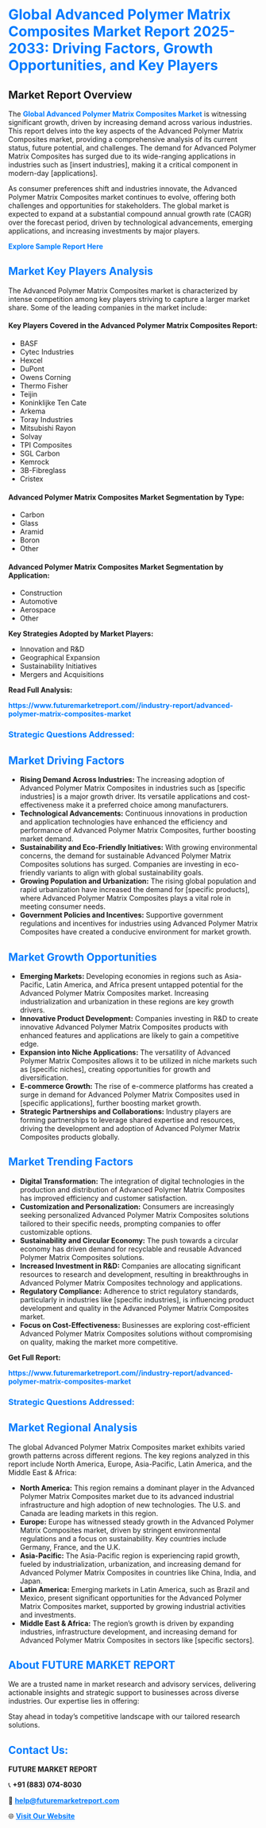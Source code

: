<h1 style="color: #007BFF;">Global Advanced Polymer Matrix Composites Market Report 2025-2033: Driving Factors, Growth Opportunities, and Key Players</h1>

<section id="overview">
<h2>Market Report Overview</h2>
<p>The <a href="https://www.futuremarketreport.com//industry-report/advanced-polymer-matrix-composites-market" style="color: #007BFF; text-decoration: none;"><strong>Global Advanced Polymer Matrix Composites Market</strong></a> is witnessing significant growth, driven by increasing demand across various industries. This report delves into the key aspects of the Advanced Polymer Matrix Composites market, providing a comprehensive analysis of its current status, future potential, and challenges. The demand for Advanced Polymer Matrix Composites has surged due to its wide-ranging applications in industries such as [insert industries], making it a critical component in modern-day [applications].</p>
<p>As consumer preferences shift and industries innovate, the Advanced Polymer Matrix Composites market continues to evolve, offering both challenges and opportunities for stakeholders. The global market is expected to expand at a substantial compound annual growth rate (CAGR) over the forecast period, driven by technological advancements, emerging applications, and increasing investments by major players.</p>
</section>

<section id="overview">
<p><a href="https://www.futuremarketreport.com//request-sample/reportId=87394" style="color: #007BFF; text-decoration: none;"><strong>Explore Sample Report Here</strong></a></p>
</section>

<section id="key-players">
<h2 style="color: #007BFF;">Market Key Players Analysis</h2>
<p>The Advanced Polymer Matrix Composites market is characterized by intense competition among key players striving to capture a larger market share. Some of the leading companies in the market include:</p>
<h4>Key Players Covered in the Advanced Polymer Matrix Composites Report:</h4>
<ul><li>BASF</li><li>Cytec Industries</li><li>Hexcel</li><li>DuPont</li><li>Owens Corning</li><li>Thermo Fisher</li><li>Teijin</li><li>Koninklijke Ten Cate</li><li>Arkema</li><li>Toray Industries</li><li>Mitsubishi Rayon</li><li>Solvay</li><li>TPI Composites</li><li>SGL Carbon</li><li>Kemrock</li><li>3B-Fibreglass</li><li>Cristex</li></ul>
<h4>Advanced Polymer Matrix Composites Market Segmentation by Type:</h4>
<ul><li>Carbon</li><li>Glass</li><li>Aramid</li><li>Boron</li><li>Other</li></ul>

<h4>Advanced Polymer Matrix Composites Market Segmentation by Application:</h4>
<ul><li>Construction</li><li>Automotive</li><li>Aerospace</li><li>Other</li></ul>
<p><strong>Key Strategies Adopted by Market Players:</strong></p>
<ul>
<li>Innovation and R&D</li>
<li>Geographical Expansion</li>
<li>Sustainability Initiatives</li>
<li>Mergers and Acquisitions</li>
</ul>
</section>

<section>
<p><strong>Read Full Analysis: </strong></p><a href="https://www.futuremarketreport.com//industry-report/advanced-polymer-matrix-composites-market" style="color: #007BFF; text-decoration: none;"><strong>https://www.futuremarketreport.com//industry-report/advanced-polymer-matrix-composites-market</strong></a>
<h3 style="color: #007BFF;">Strategic Questions Addressed:</h3>
</section>

<section id="driving-factors">
<h2 style="color: #007BFF;">Market Driving Factors</h2>
<ul>
<li><strong>Rising Demand Across Industries:</strong> The increasing adoption of Advanced Polymer Matrix Composites in industries such as [specific industries] is a major growth driver. Its versatile applications and cost-effectiveness make it a preferred choice among manufacturers.</li>
<li><strong>Technological Advancements:</strong> Continuous innovations in production and application technologies have enhanced the efficiency and performance of Advanced Polymer Matrix Composites, further boosting market demand.</li>
<li><strong>Sustainability and Eco-Friendly Initiatives:</strong> With growing environmental concerns, the demand for sustainable Advanced Polymer Matrix Composites solutions has surged. Companies are investing in eco-friendly variants to align with global sustainability goals.</li>
<li><strong>Growing Population and Urbanization:</strong> The rising global population and rapid urbanization have increased the demand for [specific products], where Advanced Polymer Matrix Composites plays a vital role in meeting consumer needs.</li>
<li><strong>Government Policies and Incentives:</strong> Supportive government regulations and incentives for industries using Advanced Polymer Matrix Composites have created a conducive environment for market growth.</li>
</ul>
</section>

<section id="growth-opportunities">
<h2 style="color: #007BFF;">Market Growth Opportunities</h2>
<ul>
<li><strong>Emerging Markets:</strong> Developing economies in regions such as Asia-Pacific, Latin America, and Africa present untapped potential for the Advanced Polymer Matrix Composites market. Increasing industrialization and urbanization in these regions are key growth drivers.</li>
<li><strong>Innovative Product Development:</strong> Companies investing in R&D to create innovative Advanced Polymer Matrix Composites products with enhanced features and applications are likely to gain a competitive edge.</li>
<li><strong>Expansion into Niche Applications:</strong> The versatility of Advanced Polymer Matrix Composites allows it to be utilized in niche markets such as [specific niches], creating opportunities for growth and diversification.</li>
<li><strong>E-commerce Growth:</strong> The rise of e-commerce platforms has created a surge in demand for Advanced Polymer Matrix Composites used in [specific applications], further boosting market growth.</li>
<li><strong>Strategic Partnerships and Collaborations:</strong> Industry players are forming partnerships to leverage shared expertise and resources, driving the development and adoption of Advanced Polymer Matrix Composites products globally.</li>
</ul>
</section>

<section id="trending-factors">
<h2 style="color: #007BFF;">Market Trending Factors</h2>
<ul>
<li><strong>Digital Transformation:</strong> The integration of digital technologies in the production and distribution of Advanced Polymer Matrix Composites has improved efficiency and customer satisfaction.</li>
<li><strong>Customization and Personalization:</strong> Consumers are increasingly seeking personalized Advanced Polymer Matrix Composites solutions tailored to their specific needs, prompting companies to offer customizable options.</li>
<li><strong>Sustainability and Circular Economy:</strong> The push towards a circular economy has driven demand for recyclable and reusable Advanced Polymer Matrix Composites solutions.</li>
<li><strong>Increased Investment in R&D:</strong> Companies are allocating significant resources to research and development, resulting in breakthroughs in Advanced Polymer Matrix Composites technology and applications.</li>
<li><strong>Regulatory Compliance:</strong> Adherence to strict regulatory standards, particularly in industries like [specific industries], is influencing product development and quality in the Advanced Polymer Matrix Composites market.</li>
<li><strong>Focus on Cost-Effectiveness:</strong> Businesses are exploring cost-efficient Advanced Polymer Matrix Composites solutions without compromising on quality, making the market more competitive.</li>
</ul>
</section>

<section>
<p><strong>Get Full Report: </strong></p><a href="https://www.futuremarketreport.com//industry-report/advanced-polymer-matrix-composites-market" style="color: #007BFF; text-decoration: none;"><strong>https://www.futuremarketreport.com//industry-report/advanced-polymer-matrix-composites-market</strong></a>
<h3 style="color: #007BFF;">Strategic Questions Addressed:</h3>
</section>


<section id="regional-analysis">
<h2 style="color: #007BFF;">Market Regional Analysis</h2>
<p>The global Advanced Polymer Matrix Composites market exhibits varied growth patterns across different regions. The key regions analyzed in this report include North America, Europe, Asia-Pacific, Latin America, and the Middle East & Africa:</p>
<ul>
<li><strong>North America:</strong> This region remains a dominant player in the Advanced Polymer Matrix Composites market due to its advanced industrial infrastructure and high adoption of new technologies. The U.S. and Canada are leading markets in this region.</li>
<li><strong>Europe:</strong> Europe has witnessed steady growth in the Advanced Polymer Matrix Composites market, driven by stringent environmental regulations and a focus on sustainability. Key countries include Germany, France, and the U.K.</li>
<li><strong>Asia-Pacific:</strong> The Asia-Pacific region is experiencing rapid growth, fueled by industrialization, urbanization, and increasing demand for Advanced Polymer Matrix Composites in countries like China, India, and Japan.</li>
<li><strong>Latin America:</strong> Emerging markets in Latin America, such as Brazil and Mexico, present significant opportunities for the Advanced Polymer Matrix Composites market, supported by growing industrial activities and investments.</li>
<li><strong>Middle East & Africa:</strong> The region’s growth is driven by expanding industries, infrastructure development, and increasing demand for Advanced Polymer Matrix Composites in sectors like [specific sectors].</li>
</ul>
</section>

<footer>
<h2 style="color: #007BFF;">About FUTURE MARKET REPORT</h2>
<p>We are a trusted name in market research and advisory services, delivering actionable insights and strategic support to businesses across diverse industries. Our expertise lies in offering:</p>

<p>Stay ahead in today’s competitive landscape with our tailored research solutions.</p>

<h2 style="color: #007BFF;">Contact Us:</h2>
<p><strong>FUTURE MARKET REPORT</strong></p>
<p>📞 <strong>+91 (883) 074-8030</strong></p>
<p>📧 <strong><a href="mailto:help@futuremarketreport.com" style="color: #007BFF;">help@futuremarketreport.com</a></strong></p>
<p>🌐 <strong><a href="https://www.futuremarketreport.com/" style="color: #007BFF;">Visit Our Website</a></strong></p>
</footer>